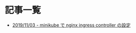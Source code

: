 # 記事一覧

- [2019/11/03 - minikube で nginx ingress controller の設定](article/20191103-minikube_nginx_ingress_controller.md)